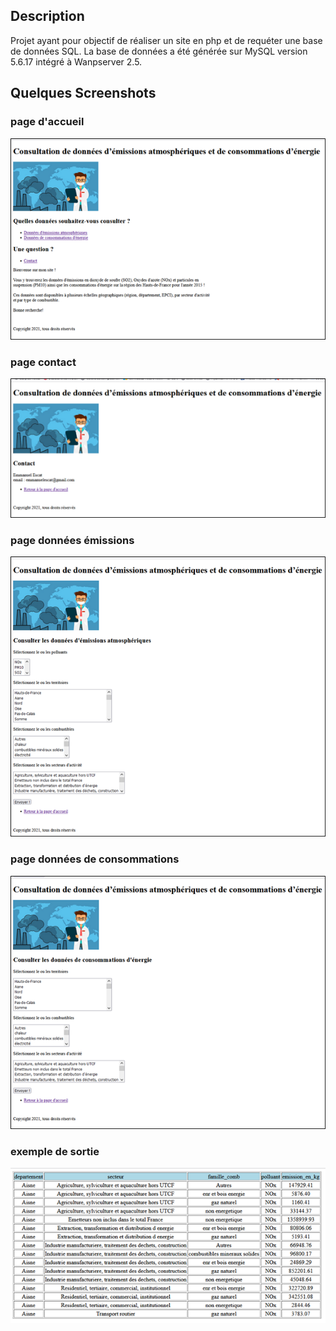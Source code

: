 ## Description
Projet ayant pour objectif de réaliser un site en php et de requéter une base de données SQL.
La base de données a été générée sur MySQL version 5.6.17 intégré à Wanpserver 2.5.

## Quelques Screenshots
### page d'accueil

![](https://github.com/manuescat/Projets-PHP-SQL/blob/main/page%20accueil.png)

### page contact

![](https://github.com/manuescat/Projets-PHP-SQL/blob/main/page%20contact.png)

### page données émissions

![](https://github.com/manuescat/Projets-PHP-SQL/blob/main/page%20emissions.png)

### page données de consommations

![](https://github.com/manuescat/Projets-PHP-SQL/blob/main/page%20consommations.png)

### exemple de sortie

![](https://github.com/manuescat/Projets-PHP-SQL/blob/main/exemple%20sortie.png)
